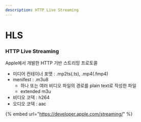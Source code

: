 ```yaml
---
description: HTTP Live Streaming
---
```


# HLS

### HTTP Live Streaming

Apple에서 개발한 HTTP 기반 스트리밍 프로토콜

* 미디어 컨테이너 포맷 : .mp2ts\(.ts\), .mp4\(.fmp4\)
* menifest : .m3u8
  * 하나 또는 여러 비디오 파일의 경로를 plain text로 작성한 파일
  * extended m3u
* 비디오 코덱 : h264
* 오디오 코덱 : aac





{% embed url="https://developer.apple.com/streaming/" %}





